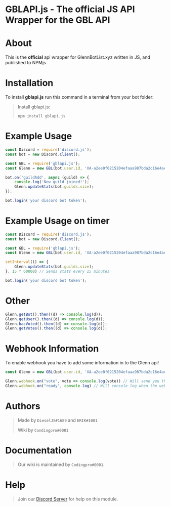 # GBLAPI.js - The official JS API Wrapper for the GBL API

# About
This is the **official** api wrapper for GlennBotList.xyz written in JS, and published to NPMjs

# Installation
To install **gblapi.js** run this command in a terminal from your bot folder:

> Install gblapi.js:
>
>```
>npm install gblapi.js
>```

# Example Usage

```js
const Discord = require('discord.js');
const bot = new Discord.Client();

const GBL = require('gblapi.js');
const Glenn = new GBL(bot.user.id, 'XA-a2ee0f0215204efaaa987bda2c16e4ae'); // Use your bot's user id and GBL Auth Token

bot.on('guildAdd', async (guild) => {
    console.log('New guild joined!');
    Glenn.updateStats(bot.guilds.size);
});

bot.login('your discord bot token');
```

# Example Usage on timer
```js
const Discord = require('discord.js');
const bot = new Discord.Client();

const GBL = require('gblapi.js');
const Glenn = new GBL(bot.user.id, 'XA-a2ee0f0215204efaaa987bda2c16e4ae'); // Use your bot's user id and GBL Auth Token

setInterval(() => {
    Glenn.updateStats(bot.guilds.size);
}, 15 * 60000) // Sends stats every 15 minutes

bot.login('your discord bot token');
```
# Other
```js
Glenn.getBot().then((d) => console.log(d));
Glenn.getUser().then((d) => console.log(d));
Glenn.hasVoted().then((d) => console.log(d));
Glenn.getVotes().then((d) => console.log(d));
```

# Webhook Information
To enable webhook you have to add some information in to the Glenn api!
```js
const Glenn = new GBL(bot.user.id, 'XA-a2ee0f0215204efaaa987bda2c16e4ae', {webhookPort: 3001, webhookPath: "/GBLWebhook", webhookAuth: "Really Secure Password"}); // Use our bot's user id and GBL Auth Token
```

```js
Glenn.webhook.on("vote", vote => console.log(vote)) // Will send you the user that voted when the vote is recived.
Glenn.webhook.on("ready", console.log) // Will console log when the webhook is online and ready to use!
```

# Authors
> Made by `DieselJS#1689` and `ERIK#1001`
> 
> Wiki by `Condingpro#0001`

# Documentation
> Our wiki is maintained by `Codingpro#0001`.

# Help
> Join our [Discord Server](https://glennbotlist.xyz/discord) for help on this module.
